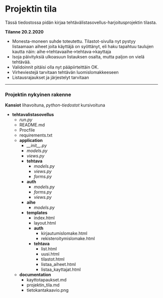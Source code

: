 # Projektin tila

Tässä tiedostossa pidän kirjaa tehtävälistasovellus-harjoitusprojektin tilasta.

**Tilanne 20.2.2020**

+ Monesta-moneen suhde toteutettu. Tilastot-sivulla nyt pystyy listaamaan aiheet joita käyttäjä on syöttänyt, eli haku tapahtuu taulujen kautta näin: aihe->tehtavaaihe->tehtava->kayttaja
+ Isoja päivityksiä ulkoasuun listauksen osalta, mutta paljon on vielä tehtävää.
+ Validoinnit pitäisi olla nyt pääpiirteittäin OK.
+ Virheviestejä tarvitaan tehtävän luomislomakkeeseen
+ Listausrajaukset ja järjestelyt tarvitaan

___

### Projektin nykyinen rakenne

**Kansiot** lihavoituna, *python-tiedostot* kursivoituna

+ **tehtavalistasovellus**
  + *run.py*
  + README.md
  + Procfile
  + requirements.txt
  + **application**
    + *\_\_init\_\_.py*
    + *models.py*
    + *views.py*
    + **tehtava**
      + *models.py*
      + *views.py*
      + *forms.py*
    + **auth**
      + *models.py*
      + *forms.py*
      + *views.py*
    + **aihe**
      + *models.py*
    + **templates**
      + index.html
      + layout.html
      + **auth**
        + kirjautumislomake.html
        + rekisteroitymislomake.html
      + **tehtava**
        + list.html
        + uusi.html
        + tilastot.html
        + listaa_aiheet.html
        + listaa_kayttajat.html
  + **documentation**
    + kayttotapaukset.md
    + projektin_tila.md
    + tietokantakaavio.png


